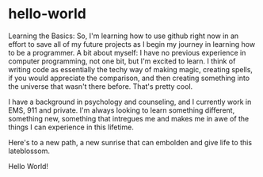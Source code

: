 # hello-world
Learning the Basics:
So, I'm learning how to use github right now in an effort to save all of my future projects as I begin my journey in learning how to be a programmer. 
A bit about myself:
I have no previous experience in computer programming, not one bit, but I'm excited to learn. 
I think of writing code as essentially the techy way of making magic, creating spells, if you would appreciate the comparison, 
and then creating something into the universe that wasn't there before. That's pretty cool.

I have a background in psychology and counseling, and I currently work in EMS, 911 and private.
I'm always looking to learn something different, something new, something that intregues me and makes me in awe of the things I can experience in this lifetime.

Here's to a new path, 
a new sunrise that can embolden and give life to this lateblossom.

Hello World!
